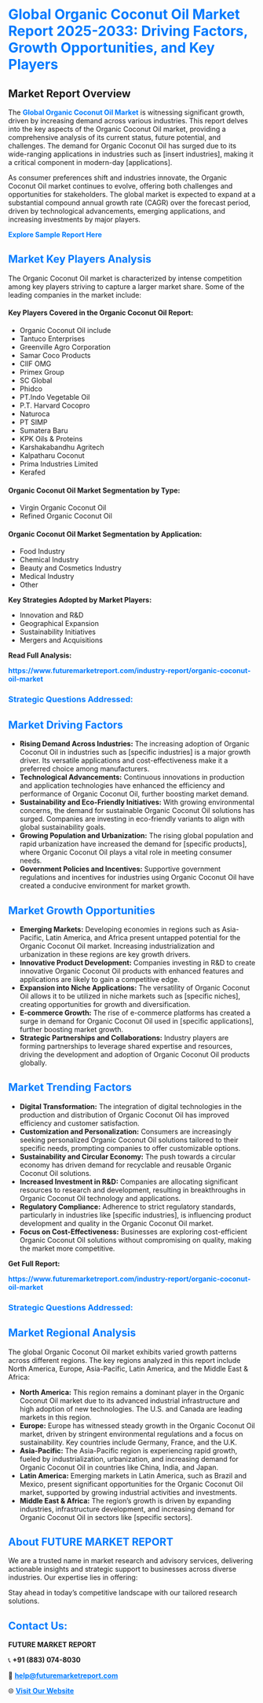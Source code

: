 <h1 style="color: #007BFF;">Global Organic Coconut Oil Market Report 2025-2033: Driving Factors, Growth Opportunities, and Key Players</h1>

<section id="overview">
<h2>Market Report Overview</h2>
<p>The <a href="https://www.futuremarketreport.com/industry-report/organic-coconut-oil-market" style="color: #007BFF; text-decoration: none;"><strong>Global Organic Coconut Oil Market</strong></a> is witnessing significant growth, driven by increasing demand across various industries. This report delves into the key aspects of the Organic Coconut Oil market, providing a comprehensive analysis of its current status, future potential, and challenges. The demand for Organic Coconut Oil has surged due to its wide-ranging applications in industries such as [insert industries], making it a critical component in modern-day [applications].</p>
<p>As consumer preferences shift and industries innovate, the Organic Coconut Oil market continues to evolve, offering both challenges and opportunities for stakeholders. The global market is expected to expand at a substantial compound annual growth rate (CAGR) over the forecast period, driven by technological advancements, emerging applications, and increasing investments by major players.</p>
</section>

<section id="overview">
<p><a href="https://www.futuremarketreport.com/request-sample/reportId=98756" style="color: #007BFF; text-decoration: none;"><strong>Explore Sample Report Here</strong></a></p>
</section>

<section id="key-players">
<h2 style="color: #007BFF;">Market Key Players Analysis</h2>
<p>The Organic Coconut Oil market is characterized by intense competition among key players striving to capture a larger market share. Some of the leading companies in the market include:</p>
<h4>Key Players Covered in the Organic Coconut Oil Report:</h4>
<ul><li>Organic Coconut Oil include</li><li>Tantuco Enterprises</li><li>Greenville Agro Corporation</li><li>Samar Coco Products</li><li>CIIF OMG</li><li>Primex Group</li><li>SC Global</li><li>Phidco</li><li>PT.Indo Vegetable Oil</li><li>P.T. Harvard Cocopro</li><li>Naturoca</li><li>PT SIMP</li><li>Sumatera Baru</li><li>KPK Oils &amp; Proteins</li><li>Karshakabandhu Agritech</li><li>Kalpatharu Coconut</li><li>Prima Industries Limited</li><li>Kerafed</li></ul>
<h4>Organic Coconut Oil Market Segmentation by Type:</h4>
<ul><li>Virgin Organic Coconut Oil</li><li>Refined Organic Coconut Oil</li></ul>

<h4>Organic Coconut Oil Market Segmentation by Application:</h4>
<ul><li>Food Industry</li><li>Chemical Industry</li><li>Beauty and Cosmetics Industry</li><li>Medical Industry</li><li>Other</li></ul>
<p><strong>Key Strategies Adopted by Market Players:</strong></p>
<ul>
<li>Innovation and R&D</li>
<li>Geographical Expansion</li>
<li>Sustainability Initiatives</li>
<li>Mergers and Acquisitions</li>
</ul>
</section>

<section>
<p><strong>Read Full Analysis: </strong></p><a href="https://www.futuremarketreport.com/industry-report/organic-coconut-oil-market" style="color: #007BFF; text-decoration: none;"><strong>https://www.futuremarketreport.com/industry-report/organic-coconut-oil-market</strong></a>
<h3 style="color: #007BFF;">Strategic Questions Addressed:</h3>
</section>

<section id="driving-factors">
<h2 style="color: #007BFF;">Market Driving Factors</h2>
<ul>
<li><strong>Rising Demand Across Industries:</strong> The increasing adoption of Organic Coconut Oil in industries such as [specific industries] is a major growth driver. Its versatile applications and cost-effectiveness make it a preferred choice among manufacturers.</li>
<li><strong>Technological Advancements:</strong> Continuous innovations in production and application technologies have enhanced the efficiency and performance of Organic Coconut Oil, further boosting market demand.</li>
<li><strong>Sustainability and Eco-Friendly Initiatives:</strong> With growing environmental concerns, the demand for sustainable Organic Coconut Oil solutions has surged. Companies are investing in eco-friendly variants to align with global sustainability goals.</li>
<li><strong>Growing Population and Urbanization:</strong> The rising global population and rapid urbanization have increased the demand for [specific products], where Organic Coconut Oil plays a vital role in meeting consumer needs.</li>
<li><strong>Government Policies and Incentives:</strong> Supportive government regulations and incentives for industries using Organic Coconut Oil have created a conducive environment for market growth.</li>
</ul>
</section>

<section id="growth-opportunities">
<h2 style="color: #007BFF;">Market Growth Opportunities</h2>
<ul>
<li><strong>Emerging Markets:</strong> Developing economies in regions such as Asia-Pacific, Latin America, and Africa present untapped potential for the Organic Coconut Oil market. Increasing industrialization and urbanization in these regions are key growth drivers.</li>
<li><strong>Innovative Product Development:</strong> Companies investing in R&D to create innovative Organic Coconut Oil products with enhanced features and applications are likely to gain a competitive edge.</li>
<li><strong>Expansion into Niche Applications:</strong> The versatility of Organic Coconut Oil allows it to be utilized in niche markets such as [specific niches], creating opportunities for growth and diversification.</li>
<li><strong>E-commerce Growth:</strong> The rise of e-commerce platforms has created a surge in demand for Organic Coconut Oil used in [specific applications], further boosting market growth.</li>
<li><strong>Strategic Partnerships and Collaborations:</strong> Industry players are forming partnerships to leverage shared expertise and resources, driving the development and adoption of Organic Coconut Oil products globally.</li>
</ul>
</section>

<section id="trending-factors">
<h2 style="color: #007BFF;">Market Trending Factors</h2>
<ul>
<li><strong>Digital Transformation:</strong> The integration of digital technologies in the production and distribution of Organic Coconut Oil has improved efficiency and customer satisfaction.</li>
<li><strong>Customization and Personalization:</strong> Consumers are increasingly seeking personalized Organic Coconut Oil solutions tailored to their specific needs, prompting companies to offer customizable options.</li>
<li><strong>Sustainability and Circular Economy:</strong> The push towards a circular economy has driven demand for recyclable and reusable Organic Coconut Oil solutions.</li>
<li><strong>Increased Investment in R&D:</strong> Companies are allocating significant resources to research and development, resulting in breakthroughs in Organic Coconut Oil technology and applications.</li>
<li><strong>Regulatory Compliance:</strong> Adherence to strict regulatory standards, particularly in industries like [specific industries], is influencing product development and quality in the Organic Coconut Oil market.</li>
<li><strong>Focus on Cost-Effectiveness:</strong> Businesses are exploring cost-efficient Organic Coconut Oil solutions without compromising on quality, making the market more competitive.</li>
</ul>
</section>

<section>
<p><strong>Get Full Report: </strong></p><a href="https://www.futuremarketreport.com/industry-report/organic-coconut-oil-market" style="color: #007BFF; text-decoration: none;"><strong>https://www.futuremarketreport.com/industry-report/organic-coconut-oil-market</strong></a>
<h3 style="color: #007BFF;">Strategic Questions Addressed:</h3>
</section>


<section id="regional-analysis">
<h2 style="color: #007BFF;">Market Regional Analysis</h2>
<p>The global Organic Coconut Oil market exhibits varied growth patterns across different regions. The key regions analyzed in this report include North America, Europe, Asia-Pacific, Latin America, and the Middle East & Africa:</p>
<ul>
<li><strong>North America:</strong> This region remains a dominant player in the Organic Coconut Oil market due to its advanced industrial infrastructure and high adoption of new technologies. The U.S. and Canada are leading markets in this region.</li>
<li><strong>Europe:</strong> Europe has witnessed steady growth in the Organic Coconut Oil market, driven by stringent environmental regulations and a focus on sustainability. Key countries include Germany, France, and the U.K.</li>
<li><strong>Asia-Pacific:</strong> The Asia-Pacific region is experiencing rapid growth, fueled by industrialization, urbanization, and increasing demand for Organic Coconut Oil in countries like China, India, and Japan.</li>
<li><strong>Latin America:</strong> Emerging markets in Latin America, such as Brazil and Mexico, present significant opportunities for the Organic Coconut Oil market, supported by growing industrial activities and investments.</li>
<li><strong>Middle East & Africa:</strong> The region’s growth is driven by expanding industries, infrastructure development, and increasing demand for Organic Coconut Oil in sectors like [specific sectors].</li>
</ul>
</section>

<footer>
<h2 style="color: #007BFF;">About FUTURE MARKET REPORT</h2>
<p>We are a trusted name in market research and advisory services, delivering actionable insights and strategic support to businesses across diverse industries. Our expertise lies in offering:</p>

<p>Stay ahead in today’s competitive landscape with our tailored research solutions.</p>

<h2 style="color: #007BFF;">Contact Us:</h2>
<p><strong>FUTURE MARKET REPORT</strong></p>
<p>📞 <strong>+91 (883) 074-8030</strong></p>
<p>📧 <strong><a href="mailto:help@futuremarketreport.com" style="color: #007BFF;">help@futuremarketreport.com</a></strong></p>
<p>🌐 <strong><a href="https://www.futuremarketreport.com/" style="color: #007BFF;">Visit Our Website</a></strong></p>
</footer>